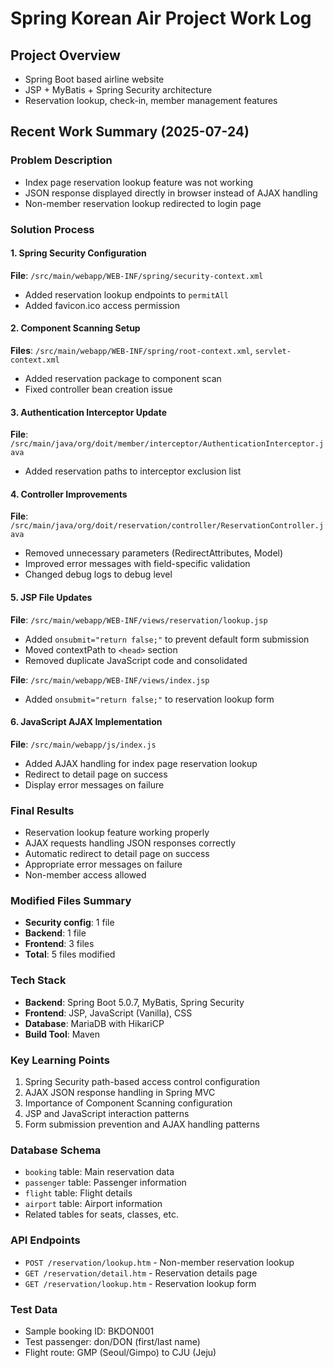 # Spring Korean Air Project Work Log

## Project Overview
- Spring Boot based airline website
- JSP + MyBatis + Spring Security architecture
- Reservation lookup, check-in, member management features

## Recent Work Summary (2025-07-24)

### Problem Description
- Index page reservation lookup feature was not working
- JSON response displayed directly in browser instead of AJAX handling
- Non-member reservation lookup redirected to login page

### Solution Process

#### 1. Spring Security Configuration
**File**: `/src/main/webapp/WEB-INF/spring/security-context.xml`
- Added reservation lookup endpoints to `permitAll`
- Added favicon.ico access permission

#### 2. Component Scanning Setup
**Files**: `/src/main/webapp/WEB-INF/spring/root-context.xml`, `servlet-context.xml`
- Added reservation package to component scan
- Fixed controller bean creation issue

#### 3. Authentication Interceptor Update
**File**: `/src/main/java/org/doit/member/interceptor/AuthenticationInterceptor.java`
- Added reservation paths to interceptor exclusion list

#### 4. Controller Improvements
**File**: `/src/main/java/org/doit/reservation/controller/ReservationController.java`
- Removed unnecessary parameters (RedirectAttributes, Model)
- Improved error messages with field-specific validation
- Changed debug logs to debug level

#### 5. JSP File Updates
**File**: `/src/main/webapp/WEB-INF/views/reservation/lookup.jsp`
- Added `onsubmit="return false;"` to prevent default form submission
- Moved contextPath to `<head>` section
- Removed duplicate JavaScript code and consolidated

**File**: `/src/main/webapp/WEB-INF/views/index.jsp`
- Added `onsubmit="return false;"` to reservation lookup form

#### 6. JavaScript AJAX Implementation
**File**: `/src/main/webapp/js/index.js`
- Added AJAX handling for index page reservation lookup
- Redirect to detail page on success
- Display error messages on failure

### Final Results
- Reservation lookup feature working properly
- AJAX requests handling JSON responses correctly
- Automatic redirect to detail page on success
- Appropriate error messages on failure
- Non-member access allowed

### Modified Files Summary
- **Security config**: 1 file
- **Backend**: 1 file
- **Frontend**: 3 files
- **Total**: 5 files modified

### Tech Stack
- **Backend**: Spring Boot 5.0.7, MyBatis, Spring Security
- **Frontend**: JSP, JavaScript (Vanilla), CSS
- **Database**: MariaDB with HikariCP
- **Build Tool**: Maven

### Key Learning Points
1. Spring Security path-based access control configuration
2. AJAX JSON response handling in Spring MVC
3. Importance of Component Scanning configuration
4. JSP and JavaScript interaction patterns
5. Form submission prevention and AJAX handling patterns

### Database Schema
- `booking` table: Main reservation data
- `passenger` table: Passenger information
- `flight` table: Flight details
- `airport` table: Airport information
- Related tables for seats, classes, etc.

### API Endpoints
- `POST /reservation/lookup.htm` - Non-member reservation lookup
- `GET /reservation/detail.htm` - Reservation details page
- `GET /reservation/lookup.htm` - Reservation lookup form

### Test Data
- Sample booking ID: BKDON001
- Test passenger: don/DON (first/last name)
- Flight route: GMP (Seoul/Gimpo) to CJU (Jeju)